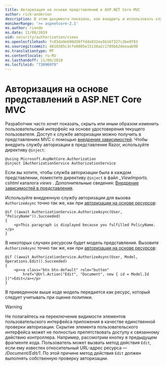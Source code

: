 ```yaml
---
title: Авторизация на основе представлений в ASP.NET Core MVC
author: rick-anderson
description: В этом документе показано, как внедрить и использовать службу авторизации в ASP.NET Coreном представлении Razor.
monikerRange: '>= aspnetcore-2.1'
ms.author: riande
ms.date: 11/08/2019
uid: security/authorization/views
ms.openlocfilehash: fc03da9eb98d36ffdda932ee5b16f327c2be9f83
ms.sourcegitcommit: 4818385c3cfe0805e15138a2c1785b62deeaab90
ms.translationtype: MT
ms.contentlocale: ru-RU
ms.lasthandoff: 11/09/2019
ms.locfileid: "73896979"
---
```

# <a name="view-based-authorization-in-aspnet-core-mvc"></a>Авторизация на основе представлений в ASP.NET Core MVC

Разработчик часто хочет показать, скрыть или иным образом изменить пользовательский интерфейс на основе удостоверения текущего пользователя. Доступ к службе авторизации можно получить в представлениях MVC с помощью [внедрения зависимостей](xref:fundamentals/dependency-injection). Чтобы внедрить службу авторизации в представление Razor, используйте директиву `@inject`:

```cshtml
@using Microsoft.AspNetCore.Authorization
@inject IAuthorizationService AuthorizationService
```

Если вы хотите, чтобы служба авторизации была в каждом представлении, поместите директиву `@inject` в файл *_ViewImports. cshtml* каталога *views* . Дополнительные сведения: [Внедрение зависимостей в представления](xref:mvc/views/dependency-injection).

Используйте внедренную службу авторизации для вызова `AuthorizeAsync` точно так же, как при [авторизации на основе ресурсов](xref:security/authorization/resourcebased#security-authorization-resource-based-imperative):

```cshtml
@if ((await AuthorizationService.AuthorizeAsync(User, "PolicyName")).Succeeded)
{
    <p>This paragraph is displayed because you fulfilled PolicyName.</p>
}
```

В некоторых случаях ресурсом будет модель представления. Вызовите `AuthorizeAsync` точно так же, как при [авторизации на основе ресурсов](xref:security/authorization/resourcebased#security-authorization-resource-based-imperative):

```cshtml
@if ((await AuthorizationService.AuthorizeAsync(User, Model, Operations.Edit)).Succeeded)
{
    <p><a class="btn btn-default" role="button"
        href="@Url.Action("Edit", "Document", new { id = Model.Id })">Edit</a></p>
}
```

В приведенном выше коде модель передается как ресурс, который следует учитывать при оценке политики.

> [!WARNING]
> Не полагайтесь на переключение видимости элементов пользовательского интерфейса приложения в качестве единственной проверки авторизации. Скрытие элемента пользовательского интерфейса может не полностью препятствовать доступу к связанному действию контроллера. Например, рассмотрим кнопку в предыдущем фрагменте кода. Пользователь может вызвать метод действия `Edit`, если ему известен относительный URL-адрес ресурса — */Document/Edit/1*. По этой причине метод действия `Edit` должен выполнять собственную проверку авторизации.
